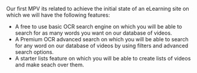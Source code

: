 Our first MPV its related to achieve the initial state of an eLearning site on which we will have the following features:
- A free to use basic OCR search engine on which you will be able to search for as many words you want on our database of videos.
- A Premium OCR advanced search on which you will be able to search for any word on our database of videos by using filters and advanced search options.
- A starter lists feature on which you will be able to create lists of videos and make seach over them.